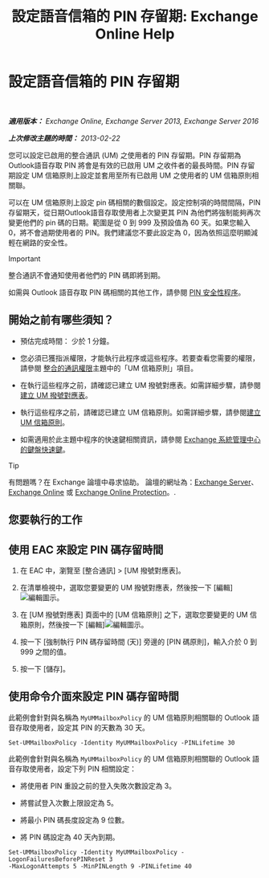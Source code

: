 ﻿---
title: '設定語音信箱的 PIN 存留期: Exchange Online Help'
TOCTitle: 設定語音信箱的 PIN 存留期
ms:assetid: d17f0bf6-0ad6-40a4-bdd5-f7098f39250d
ms:mtpsurl: https://technet.microsoft.com/zh-tw/library/Bb124712(v=EXCHG.150)
ms:contentKeyID: 50554067
ms.date: 05/23/2018
mtps_version: v=EXCHG.150
ms.translationtype: MT
---

# 設定語音信箱的 PIN 存留期

 

_**適用版本：** Exchange Online, Exchange Server 2013, Exchange Server 2016_

_**上次修改主題的時間：** 2013-02-22_

您可以設定已啟用的整合通訊 (UM) 之使用者的 PIN 存留期。PIN 存留期為Outlook語音存取 PIN 將會是有效的已啟用 UM 之收件者的最長時間。PIN 存留期設定 UM 信箱原則上設定並套用至所有已啟用 UM 之使用者的 UM 信箱原則相關聯。

可以在 UM 信箱原則上設定 pin 碼相關的數個設定。設定控制項的時間間隔，PIN 存留期天，從日期Outlook語音存取使用者上次變更其 PIN 為他們將強制能夠再次變更他們的 pin 碼的日期。範圍是從 0 到 999 及預設值為 60 天。如果您輸入 0，將不會過期使用者的 PIN。我們建議您不要此設定為 0，因為依照這麼明顯減輕在網路的安全性。


> [!IMPORTANT]  
> 整合通訊不會通知使用者他們的 PIN 碼即將到期。




如需與 Outlook 語音存取 PIN 碼相關的其他工作，請參閱 [PIN 安全性程序](https://docs.microsoft.com/zh-tw/exchange/voice-mail-unified-messaging/set-outlook-voice-access-pin-security/pin-security-procedures)。

## 開始之前有哪些須知？

  - 預估完成時間： 少於 1 分鐘。

  - 您必須已獲指派權限，才能執行此程序或這些程序。若要查看您需要的權限，請參閱 [整合的通訊權限](unified-messaging-permissions-exchange-2013-help.md)主題中的「UM 信箱原則」項目。

  - 在執行這些程序之前，請確認已建立 UM 撥號對應表。如需詳細步驟，請參閱[建立 UM 撥號對應表](https://docs.microsoft.com/zh-tw/exchange/voice-mail-unified-messaging/connect-voice-mail-system/create-um-dial-plan)。

  - 執行這些程序之前，請確認已建立 UM 信箱原則。如需詳細步驟，請參閱[建立 UM 信箱原則](https://docs.microsoft.com/zh-tw/exchange/voice-mail-unified-messaging/set-up-voice-mail/create-um-mailbox-policy)。

  - 如需適用於此主題中程序的快速鍵相關資訊，請參閱 [Exchange 系統管理中心的鍵盤快速鍵](keyboard-shortcuts-in-the-exchange-admin-center-exchange-online-protection-help.md)。


> [!TIP]  
> 有問題嗎？在 Exchange 論壇中尋求協助。 論壇的網址為：<a href="https://go.microsoft.com/fwlink/p/?linkid=60612">Exchange Server</a>、 <a href="https://go.microsoft.com/fwlink/p/?linkid=267542">Exchange Online</a> 或 <a href="https://go.microsoft.com/fwlink/p/?linkid=285351">Exchange Online Protection</a>。.




## 您要執行的工作

## 使用 EAC 來設定 PIN 碼存留時間

1.  在 EAC 中，瀏覽至 \[整合通訊\] \> \[UM 撥號對應表\]。

2.  在清單檢視中，選取您要變更的 UM 撥號對應表，然後按一下 \[編輯\]![編輯圖示](images/JJ218640.6f53ccb2-1f13-4c02-bea0-30690e6ea71d(EXCHG.150).gif "編輯圖示")。

3.  在 \[UM 撥號對應表\] 頁面中的 \[UM 信箱原則\] 之下，選取您要變更的 UM 信箱原則，然後按一下 \[編輯\]![編輯圖示](images/JJ218640.6f53ccb2-1f13-4c02-bea0-30690e6ea71d(EXCHG.150).gif "編輯圖示")。

4.  按一下 \[強制執行 PIN 碼存留時間 (天)\] 旁邊的 \[PIN 碼原則\]，輸入介於 0 到 999 之間的值。

5.  按一下 \[儲存\]。

## 使用命令介面來設定 PIN 碼存留時間

此範例會針對與名稱為 `MyUMMailboxPolicy` 的 UM 信箱原則相關聯的 Outlook 語音存取使用者，設定其 PIN 的天數為 30 天。

    Set-UMMailboxPolicy -Identity MyUMMailboxPolicy -PINLifetime 30

此範例會針對與名稱為 `MyUMMailboxPolicy` 的 UM 信箱原則相關聯的 Outlook 語音存取使用者，設定下列 PIN 相關設定：

  - 將使用者 PIN 重設之前的登入失敗次數設定為 3。

  - 將嘗試登入次數上限設定為 5。

  - 將最小 PIN 碼長度設定為 9 位數。

  - 將 PIN 碼設定為 40 天內到期。

<!-- end list -->

    Set-UMMailboxPolicy -Identity MyUMMailboxPolicy -LogonFailuresBeforePINReset 3
    -MaxLogonAttempts 5 -MinPINLength 9 -PINLifetime 40

